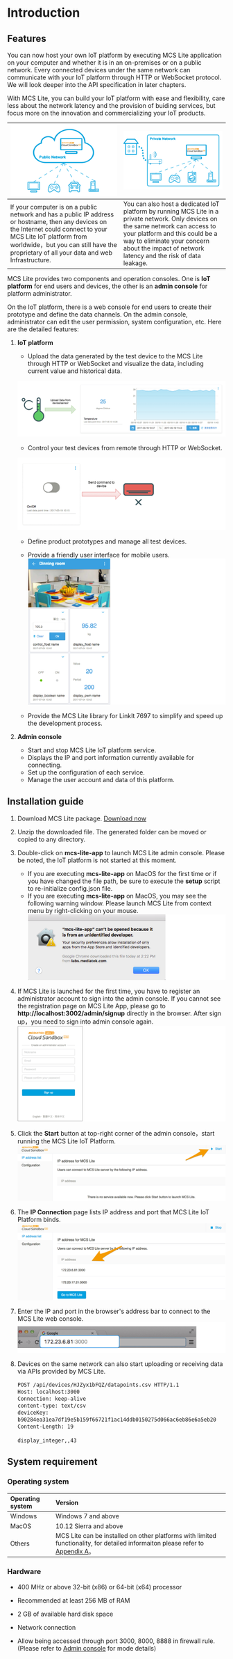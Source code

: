 # Introduction

## Features

You can now host your own IoT platform by executing MCS Lite application on your computer and whether it is in an on-premises or on a public network. Every connected devices under the same network can communicate with your IoT platform through HTTP or WebSocket protocol. We will look deeper into the API specification in later chapters.

With MCS Lite, you can build your IoT platform with ease and flexibility, care less about the network latency and the provision of buiding services, but focus more on the innovation and commercializing your IoT products.

|![](../../assets/public_network.png)|![](../../assets/private_network.png)|
|---|---|
|If your computer is on a public network and has a public IP address or hostname, then any devices on the Internet could connect to your MCS Lite IoT platform from worldwide，but you can still have the proprietary of all your data and web Infrastructure.|You can also host a dedicated IoT platform by running MCS Lite in a private network. Only devices on the same network can access to your platform and this could be a way to eliminate your concern about the impact of network latency and the risk of data leakage.|

MCS Lite provides two components and operation consoles. One is **IoT platform** for end users and devices, the other is an **admin console** for platform administrator.

On the IoT platform, there is a web console for end users to create their prototype and define the data channels. On the admin console, administrator can edit the user permission, system configuration, etc. Here are the detailed features:


1. **IoT platform**

   * Upload the data generated by the test device to the MCS Lite through HTTP or WebSocket and visualize the data, including current value and historical data.

	![](../../assets/mcs_lite_data_upload.png)
   
   * Control your test devices from remote through HTTP or WebSocket.

	![](../../assets/mcs_lite_remote_control_onoff.gif)

   * Define product prototypes and manage all test devices.

   * Provide a friendly user interface for mobile users.
 	![](../../assets/mcs_lite_mobile_view.png)

   * Provide the MCS Lite library for LinkIt 7697 to simplify and speed up the development process.

2. **Admin console**

   * Start and stop MCS Lite IoT platform service.
   * Displays the IP and port information currently available for connecting.
   * Set up the configuration of each service.
   * Manage the user account and data of this platform.

## Installation guide

1. Download MCS Lite package. [Download now](https://github.com/MCS-Lite/mcs-lite-app/releases)
2. Unzip the downloaded file. The generated folder can be moved or copied to any directory.
3. Double-click on **mcs-lite-app** to launch MCS Lite admin console. Please be noted, the IoT platform is not started at this moment.

   * If you are executing **mcs-lite-app** on MacOS for the first time or if you have changed the file path, be sure to execute the **setup** script to re-initialize config.json file.
   * If you are executing **mcs-lite-app** on MacOS, you may see the following warning window. Please launch MCS Lite from context menu by right-clicking on your mouse.
   	![](../../assets/unknown_warning.png)

4. If MCS Lite is launched for the first time, you have to register an administrator account to sign into the admin console. If you cannot see the registration page on MCS Lite App, please go to **http://localhost:3002/admin/signup** directly in the browser. After sign up，you need to sign into admin console again.
	![](../../assets/mcs_lite_admin_signup.png)
	
5. Click the **Start** button at top-right corner of the admin console，start running the MCS Lite IoT Platform.
	![](../../assets/mcs_lite_start_service.png)
	 
6. The **IP Connection** page lists IP address and port that MCS Lite IoT Platform binds.
	![](../../assets/mcs_lite_ip_list.png)
	
7. Enter the IP and port in the browser's address bar to connect to the MCS Lite web console. 
	![](../../assets/mcs_lite_url.png)
   
8. Devices on the same network can also start uploading or receiving data via APIs provided by MCS Lite.

	```
	POST /api/devices/HJZyx1bFQZ/datapoints.csv HTTP/1.1
	Host: localhost:3000
	Connection: keep-alive
	content-type: text/csv
	deviceKey: b90284ea31ea7df19e5b159f66721f1ac14ddb0150275d066ac6eb86e6a5eb20
	Content-Length: 19

	display_integer,,43
	```

## System requirement

### Operating system

| **Operating system** | **Version** |
| :--- | :--- |
| Windows | Windows 7 and above |
| MacOS | 10.12 Sierra and above |
| Others | MCS Lite can be installed on other platforms with limited functionality, for detailed informaiton please refer to [Appendix A](/mcs_lite_platform.md)。 |

### Hardware

* 400 MHz or above 32-bit (x86) or 64-bit (x64) processor

* Recommended at least 256 MB of RAM

* 2 GB of available hard disk space

* Network connection

* Allow being accessed through port 3000, 8000, 8888 in firewall rule. (Please refer to [Admin console](/mcs_lite_usage/mcs_lite_admin_usage.md) for mode details)
